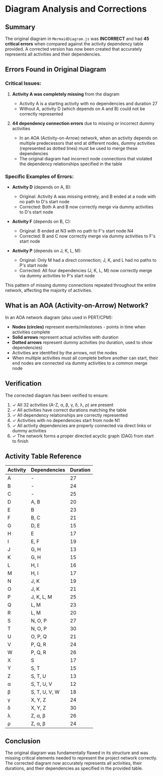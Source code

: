 # Diagram Analysis and Corrections

## Summary

The original diagram in `MermaidDiagram.js` was **INCORRECT** and had **45 critical errors** when compared against the activity dependency table provided. A corrected version has now been created that accurately represents all activities and their dependencies.

## Errors Found in Original Diagram

### Critical Issues:

1. **Activity A was completely missing** from the diagram
   - Activity A is a starting activity with no dependencies and duration 27
   - Without A, activity D (which depends on A and B) could not be correctly represented

2. **44 dependency connection errors** due to missing or incorrect dummy activities
   - In an AOA (Activity-on-Arrow) network, when an activity depends on multiple predecessors that end at different nodes, dummy activities (represented as dotted lines) must be used to merge these dependencies
   - The original diagram had incorrect node connections that violated the dependency relationships specified in the table

### Specific Examples of Errors:

- **Activity D** (depends on A, B):
  - Original: Activity A was missing entirely, and B ended at a node with no path to D's start node
  - Corrected: Both A and B now correctly merge via dummy activities to D's start node

- **Activity F** (depends on B, C):
  - Original: B ended at N3 with no path to F's start node N4
  - Corrected: B and C now correctly merge via dummy activities to F's start node

- **Activity P** (depends on J, K, L, M):
  - Original: Only M had a direct connection; J, K, and L had no paths to P's start node
  - Corrected: All four dependencies (J, K, L, M) now correctly merge via dummy activities to P's start node

This pattern of missing dummy connections repeated throughout the entire network, affecting the majority of activities.

## What is an AOA (Activity-on-Arrow) Network?

In an AOA network diagram (also used in PERT/CPM):
- **Nodes (circles)** represent events/milestones - points in time when activities complete
- **Solid arrows** represent actual activities with duration
- **Dotted arrows** represent dummy activities (no duration, used to show dependencies)
- Activities are identified by the arrows, not the nodes
- When multiple activities must all complete before another can start, their end nodes are connected via dummy activities to a common merge node

## Verification

The corrected diagram has been verified to ensure:
1. ✓ All 32 activities (A-Z, α, β, γ, δ, λ, ρ) are present
2. ✓ All activities have correct durations matching the table
3. ✓ All dependency relationships are correctly represented
4. ✓ Activities with no dependencies start from node N1
5. ✓ All activity dependencies are properly connected via direct links or dummy activities
6. ✓ The network forms a proper directed acyclic graph (DAG) from start to finish

## Activity Table Reference

| Activity | Dependencies | Duration |
|----------|--------------|----------|
| A | - | 27 |
| B | - | 24 |
| C | - | 25 |
| D | A, B | 20 |
| E | B | 23 |
| F | B, C | 21 |
| G | D, E | 15 |
| H | E | 17 |
| I | E, F | 19 |
| J | G, H | 13 |
| K | G, H | 15 |
| L | H, I | 16 |
| M | H, I | 17 |
| N | J, K | 19 |
| O | J, K | 21 |
| P | J, K, L, M | 25 |
| Q | L, M | 23 |
| R | L, M | 20 |
| S | N, O, P | 27 |
| T | N, O, P | 30 |
| U | O, P, Q | 21 |
| V | P, Q, R | 24 |
| W | P, Q, R | 26 |
| X | S | 17 |
| Y | S, T | 15 |
| Z | S, T, U | 13 |
| α | S, T, U, V | 12 |
| β | S, T, U, V, W | 18 |
| γ | X, Y, Z | 24 |
| δ | X, Y, Z | 30 |
| λ | Z, α, β | 26 |
| ρ | Z, α, β | 24 |

## Conclusion

The original diagram was fundamentally flawed in its structure and was missing critical elements needed to represent the project network correctly. The corrected diagram now accurately represents all activities, their durations, and their dependencies as specified in the provided table.
